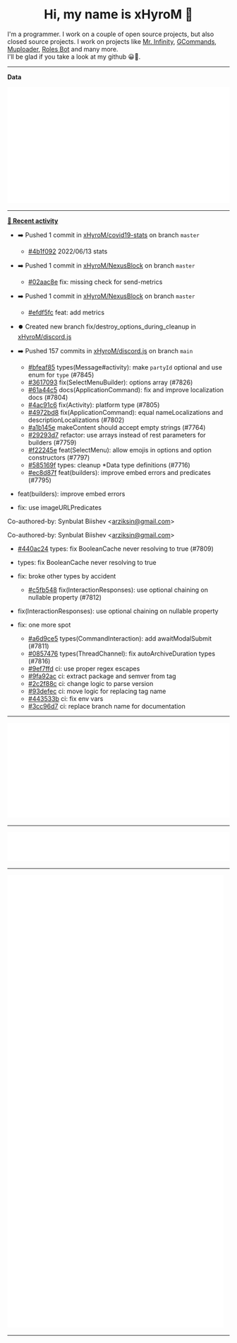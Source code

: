 <p align="center">
    <!-- <img src="https://avatars.githubusercontent.com/u/56601352" width="192" alt="hyro's pfp" /> -->
    <h1 align="center">Hi, my name is xHyroM 👋</h1>
</p>

I'm a programmer. I work on a couple of open source projects, but also closed source projects. I work on projects like [Mr. Infinity](https://discord.com/oauth2/authorize?client_id=720321585625694239&scope=bot%20applications.commands&permissions=8&redirect_uri=https://blobs.gq/imanager&prompt=consent&response_type=code), [GCommands](https://github.com/Garlic-Team/GCommands), [Muploader](https://github.com/xHyroM/Muploder), [Roles Bot](https://github.com/xHyroM/roles-bot) and many more.  
I'll be glad if you take a look at my github 😀👀.

___
**Data**

<img src="https://github.com/xHyroM/xHyroM/blob/master/.cache/base.svg">

___

**[📰 Recent activity](https://github.com/xHyroM)**
* ➡️ Pushed 1 commit in [xHyroM/covid19-stats](https://github.com/xHyroM/covid19-stats) on branch `master`
  * [#4b1f092](https://github.com/xHyroM/covid19-stats/commit/4b1f092) 2022/06/13 stats
* ➡️ Pushed 1 commit in [xHyroM/NexusBlock](https://github.com/xHyroM/NexusBlock) on branch `master`
  * [#02aac8e](https://github.com/xHyroM/NexusBlock/commit/02aac8e) fix: missing check for send-metrics
* ➡️ Pushed 1 commit in [xHyroM/NexusBlock](https://github.com/xHyroM/NexusBlock) on branch `master`
  * [#efdf5fc](https://github.com/xHyroM/NexusBlock/commit/efdf5fc) feat: add metrics
* ⏺️ Created new branch fix/destroy_options_during_cleanup in [xHyroM/discord.js](https://github.com/xHyroM/discord.js)
* ➡️ Pushed 157 commits in [xHyroM/discord.js](https://github.com/xHyroM/discord.js) on branch `main`
  * [#bfeaf85](https://github.com/xHyroM/discord.js/commit/bfeaf85) types(Message#activity): make `partyId` optional and use enum for `type` (#7845)
  * [#3617093](https://github.com/xHyroM/discord.js/commit/3617093) fix(SelectMenuBuilder): options array (#7826)
  * [#61a44c5](https://github.com/xHyroM/discord.js/commit/61a44c5) docs(ApplicationCommand): fix and improve localization docs (#7804)
  * [#4ac91c6](https://github.com/xHyroM/discord.js/commit/4ac91c6) fix(Activity): platform type (#7805)
  * [#4972bd8](https://github.com/xHyroM/discord.js/commit/4972bd8) fix(ApplicationCommand): equal nameLocalizations and descriptionLocalizations (#7802)
  * [#a1b145e](https://github.com/xHyroM/discord.js/commit/a1b145e) makeContent should accept empty strings (#7764)
  * [#29293d7](https://github.com/xHyroM/discord.js/commit/29293d7) refactor: use arrays instead of rest parameters for builders (#7759)
  * [#f22245e](https://github.com/xHyroM/discord.js/commit/f22245e) feat(SelectMenu): allow emojis in options and option constructors (#7797)
  * [#585169f](https://github.com/xHyroM/discord.js/commit/585169f) types: cleanup *Data type definitions (#7716)
  * [#ec8d87f](https://github.com/xHyroM/discord.js/commit/ec8d87f) feat(builders): improve embed errors and predicates (#7795)

* feat(builders): improve embed errors

* fix: use imageURLPredicates

Co-authored-by: Synbulat Biishev &lt;arziksin@gmail.com&gt;

Co-authored-by: Synbulat Biishev &lt;arziksin@gmail.com&gt;
  * [#440ac24](https://github.com/xHyroM/discord.js/commit/440ac24) types: fix BooleanCache never resolving to true (#7809)

* types: fix BooleanCache never resolving to true

* fix: broke other types by accident
  * [#c5fb548](https://github.com/xHyroM/discord.js/commit/c5fb548) fix(InteractionResponses): use optional chaining on nullable property (#7812)

* fix(InteractionResponses): use optional chaining on nullable property

* fix: one more spot
  * [#a6d9ce5](https://github.com/xHyroM/discord.js/commit/a6d9ce5) types(CommandInteraction): add awaitModalSubmit (#7811)
  * [#0857476](https://github.com/xHyroM/discord.js/commit/0857476) types(ThreadChannel): fix autoArchiveDuration types (#7816)
  * [#9ef7ffd](https://github.com/xHyroM/discord.js/commit/9ef7ffd) ci: use proper regex escapes
  * [#9fa92ac](https://github.com/xHyroM/discord.js/commit/9fa92ac) ci: extract package and semver from tag
  * [#2c2f88c](https://github.com/xHyroM/discord.js/commit/2c2f88c) ci: change logic to parse version
  * [#93defec](https://github.com/xHyroM/discord.js/commit/93defec) ci: move logic for replacing tag name
  * [#443533b](https://github.com/xHyroM/discord.js/commit/443533b) ci: fix env vars
  * [#3cc96d7](https://github.com/xHyroM/discord.js/commit/3cc96d7) ci: replace branch name for documentation


___

<img src="https://github.com/xHyroM/xHyroM/blob/master/.cache/isocalendar.svg">

___

<img src="https://github.com/xHyroM/xHyroM/blob/master/.cache/languages.svg">

___

<img src="https://github.com/xHyroM/xHyroM/blob/master/.cache/achievements.svg">

___
